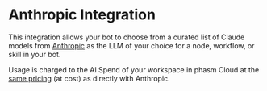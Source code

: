 # Anthropic Integration

This integration allows your bot to choose from a curated list of Claude models from [Anthropic](https://docs.anthropic.com/en/docs/about-claude/models) as the LLM of your choice for a node, workflow, or skill in your bot.

Usage is charged to the AI Spend of your workspace in phasm Cloud at the [same pricing](https://www.anthropic.com/pricing) (at cost) as directly with Anthropic.
